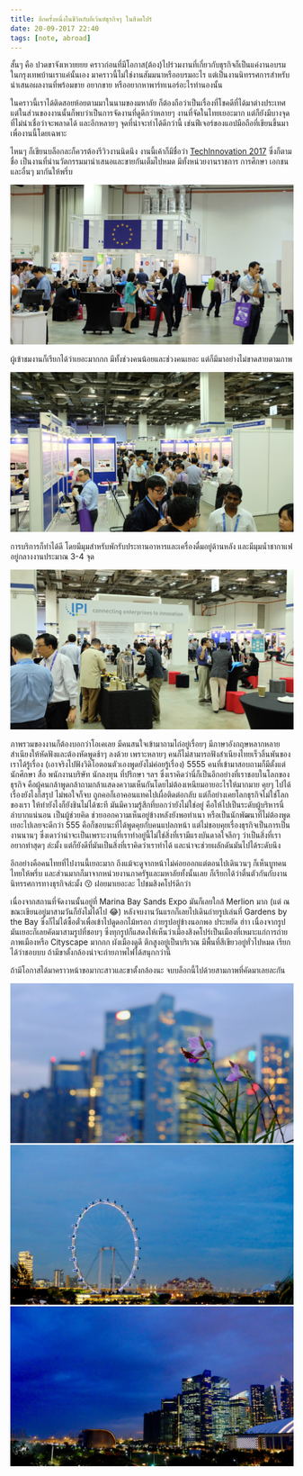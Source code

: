 ```yaml
---
title: อีกครั้งหนึ่งในชีวิตกับอีเว้นท์ธุรกิจๆ ในสิงคโปร์
date: 20-09-2017 22:40
tags: [note, abroad]
---
```


สั้นๆ คือ ปวดขาจังเหวยยยย คราวก่อนที่มีโอกาส(ต้อง)ไปร่วมงานที่เกี่ยวกับธุรกิจก็เป็นแค่งานอบรมในกรุงเทพบ้านเราแค่นั้นเอง มาคราวนี้ไม่ใช่งานสัมมนาหรืออบรมอะไร แต่เป็นงานนิทรรศการสำหรับนำเสนอผลงานที่พร้อมขาย อยากขาย หรืออยากหาพาร์ทเนอร์อะไรทำนองนั้น

ในคราวนี้เราได้ติดสอยห้อยตามมาในนามของมหาลัย ก็ต้องถือว่าเป็นเรื่องที่โชคดีที่ได้มาต่างประเทศ แต่ในส่วนของงานนั้นก็พบว่าเป็นการจัดงานที่ดูดีกว่าหลายๆ งานที่จัดในไทยเยอะมาก แต่ก็ยังมีบางจุดที่ไม่น่าเชื่อว่าจะพลาดได้ และอีกหลายๆ จุดที่น่าจะทำได้ดีกว่านี้ เช่นฟีเจอร์ของแอปมือถือที่เขียนขึ้นมาเพื่องานนี้โดยเฉพาะ

ไหนๆ ก็เขียนบล็อกละก็ควรต้องรีวิวงานนิดนึง งานนี้เค้าก็มีชื่อว่า [TechInnovation 2017](https://www.techinnovation.com.sg) ซึ่งก็ตามชื่อ เป็นงานที่นำนวัตกรรมมานำเสนอและขายกันเต็มไปหมด มีทั้งหน่วยงานราชการ การศึกษา เอกชน และอื่นๆ มากันให้พรึ่บ

![0-1.jpg](/images/techinno/0-1.jpg)

ผู้เข้าชมงานก็เรียกได้ว่าเยอะมากกก มีทั้งช่วงคนน้อยและช่วงคนเยอะ แต่ก็มีมาอย่างไม่ขาดสายตามภาพ

![0-3.jpg](/images/techinno/0-3.jpg)

การบริการก็ทำได้ดี โดยมีมุมสำหรับพักรับประทานอาหารและเครื่องดื่มอยู่ด้านหลัง และมีมุมน้ำชากาแฟอยู่กลางงานประมาณ 3-4 จุด

![0-2.jpg](/images/techinno/0-2.jpg)

ภาพรวมของงานก็ต้องบอกว่าโอเคเลย มีคนสนใจเข้ามาถามไถ่อยู่เรื่อยๆ มีภาษาอังกฤษหลากหลายสำเนียงให้หัดฟังและต้องหัดพูดช้าๆ ลงด้วย เพราะหลายๆ คนก็ไม่สามารถฟังสำเนียงไทยเร็วลิ้นพันของเราได้รู้เรื่อง (เอาจริงไปฟังวิดิโอตอนตัวเองพูดยังไม่ค่อยรู้เรื่อง) 5555 คนที่เข้ามาสอบถามก็มีตั้งแต่นักศึกษา สื่อ พนักงานบริษัท นักลงทุน ที่ปรึกษา ฯลฯ ซึ่งเราคิดว่านี่ก็เป็นอีกอย่างที่เราชอบในโลกของธุรกิจ คือผู้คนกล้าพูดกล้าถามกล้าแสดงความเห็นกันโดยไม่ต้องเหนียมอายอะไรให้มากมาย คุยๆ ไปได้เรื่องยังไงก็สรุป ไม่พอใจก็จบ ถูกคอก็เอาคอนแทคไปเผื่อติดต่อกลับ แต่ก็อย่างเคยโลกธุรกิจไม่ใช่โลกของเรา ให้ทำยังไงก็ยังชินไม่ได้ซะที มันมีความรู้สึกที่บอกว่ายังไม่ใช่อยู่ คือให้ไปเป็นระดับผู้บริหารนี่ลำบากแน่นอน เป็นผู้ช่วยคิด ช่วยออกความเห็นอยู่ข้างหลังยังพอทำเนา หรือเป็นนักพัฒนาที่ไม่ต้องพูดเยอะไปเลยจะดีกว่า 555 คือก็ชอบนะที่ได้พูดคุยกับคนแปลกหน้า แต่ไม่ชอบคุยเรื่องธุรกิจเป็นการเป็นงานนานๆ ซึ่งเดาว่าน่าจะเป็นเพราะงานที่เราทำอยู่นี้ไม่ใช่สิ่งที่เรามีแรงบันดาลใจลึกๆ ว่าเป็นสิ่งที่เราอยากทำสุดๆ ล่ะมั้ง แต่ก็ยังดีที่มันเป็นสิ่งที่เราคิดว่าเราทำได้ และน่าจะช่วยผลักดันมันไปได้ระดับนึง

อีกอย่างคือคนไทยที่ไปงานนี้เยอะมาก ถึงแม้จะดูจากหน้าไม่ค่อยออกแต่ตอนไปเดินวนๆ ก็เห็นบูทคนไทยให้พรึ่บ และส่วนมากก็มาจากหน่วยงานภาครัฐและมหาลัยทั้งนั้นเลย ก็เรียกได้ว่าตื่นตัวกันกับงานนิทรรศการทางธุรกิจล่ะมั้ง 😗 ฝอยมาเยอะละ ไปชมสิงคโปร์ดีกว่า

เนื่องจากสถานที่จัดงานนั้นอยู่ที่ Marina Bay Sands Expo มันก็เลยใกล้ Merlion มาก (แต่ ณ ขณะเขียนอยู่มาสามวันก็ยังไม่ได้ไป 😂) หลังจบงานวันแรกก็เลยไปเดินถ่ายรูปเล่นที่ Gardens by the Bay ซึ่งก็ไม่ได้ซื้อตั๋วเพื่อเข้าไปดูดอกไม้หรอก ถ่ายรูปอยู่ข้างนอกพอ ประหยัด ฮ่าา เนื่องจากรูปมันเยอะก็เลยคัดมาสามรูปที่ชอบๆ ซึ่งทุกรูปก็แสดงให้เห็นว่าเมืองสิงคโปร์เป็นเมืองที่เหมาะแก่การถ่ายภาพเมืองหรือ Cityscape มากกก ผังเมืองดูดี ตึกสูงอยู่เป็นบริเวณ มีพื้นที่สีเขียวอยู่ทั่วไปหมด เรียกได้ว่าชอบบบ ถ้ามีขาตั้งกล้องน่าจะถ่ายภาพไฟได้สนุกกว่านี้

ถ้ามีโอกาสได้มาคราวหน้าขอมากะสาวและขาตั้งกล้องนะ จบบล็อกนี้ไปด้วยสามภาพที่คัดมาเลยละกัน

![1.jpg](/images/techinno/1.jpg)
![2.jpg](/images/techinno/2.jpg)
![3.jpg](/images/techinno/3.jpg)